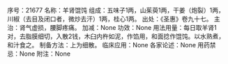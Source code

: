 序号：21677
名称：羊肾馄饨
组成：五味子1两，山茱萸1两，干姜（炮裂）1两，川椒（去目及闭口者，微炒去汗）1两，桂心1两。
出处：《圣惠》卷九十七。
主治：肾气虚损，腰脚疼痛。
加减：None
功效：None
用法用量：每日取羊肾1对，去脂膜细切，入散2钱，木臼内杵如泥，作馅用，和面捻作馄饨。以水熟煮，和汁食之。
制备方法：上为细散。
临床应用：None
各家论述：None
用药禁忌：None
附注：None
